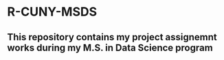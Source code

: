 # R-CUNY-MSDS
## This repository contains my project assignemnt works during my M.S. in Data Science program 
